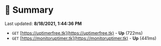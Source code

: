 # 📖 Summary
Last updated: **8/18/2021, 1:44:36 PM**

- `GET` [https://uptimerfree.tk](https://uptimerfree.tk) - **Up** (722ms)
- `GET` [https://monitoruptimer.tk](https://monitoruptimer.tk) - **Up** (441ms)
